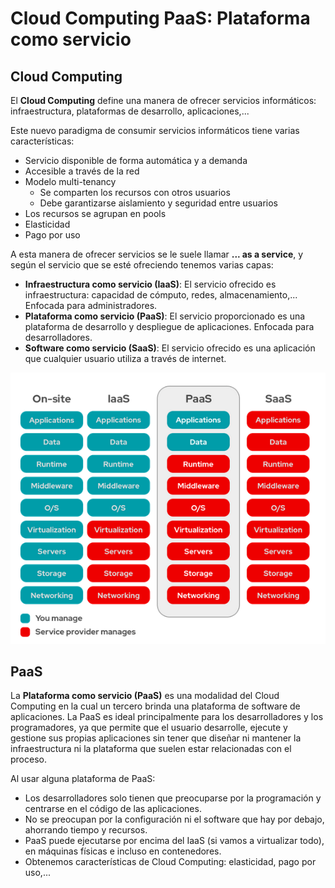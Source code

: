 # Cloud Computing PaaS: Plataforma como servicio

## Cloud Computing

El **Cloud Computing** define una manera de ofrecer servicios informáticos: infraestructura, plataformas de desarrollo, aplicaciones,...

Este nuevo paradigma de consumir servicios informáticos tiene varias características:

* Servicio disponible de forma automática y a demanda
* Accesible a través de la red
* Modelo multi-tenancy
    * Se comparten los recursos con otros usuarios
    * Debe garantizarse aislamiento y seguridad entre usuarios
* Los recursos se agrupan en pools
* Elasticidad
* Pago por uso

A esta manera de ofrecer servicios se le suele llamar **... as a service**, y según el servicio que se esté ofreciendo tenemos varias capas:

* **Infraestructura como servicio (IaaS)**: El servicio ofrecido es infraestructura: capacidad de cómputo, redes, almacenamiento,... Enfocada para administradores.
* **Plataforma como servicio (PaaS)**: El servicio proporcionado es una plataforma de desarrollo y despliegue de aplicaciones. Enfocada para desarrolladores.
* **Software como servicio (SaaS)**: El servicio ofrecido es una aplicación que cualquier usuario utiliza a través de internet.

![ass](img/aas.png)

## PaaS

La **Plataforma como servicio (PaaS)** es una modalidad del Cloud Computing en la cual un tercero brinda una plataforma de software de aplicaciones. La PaaS es ideal principalmente para los desarrolladores y los programadores, ya que permite que el usuario desarrolle, ejecute y gestione sus propias aplicaciones sin tener que diseñar ni mantener la infraestructura ni la plataforma que suelen estar relacionadas con el proceso.

Al usar alguna plataforma de PaaS:

* Los desarrolladores solo tienen que preocuparse por la programación y centrarse en el código de las aplicaciones.
* No se preocupan por la configuración ni el software que hay por debajo, ahorrando tiempo y recursos.
* PaaS puede ejecutarse por encima del IaaS (si vamos a virtualizar todo), en máquinas físicas e incluso en contenedores.
* Obtenemos características de Cloud Computing: elasticidad, pago por uso,...

